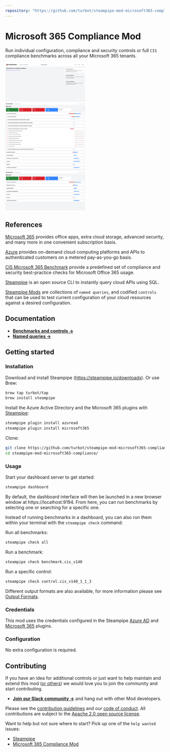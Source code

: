 ```yaml
---
repository: "https://github.com/turbot/steampipe-mod-microsoft365-compliance/"
---
```


# Microsoft 365 Compliance Mod

Run individual configuration, compliance and security controls or full `CIS` compliance benchmarks across all your Microsoft 365 tenants.

<img src="https://raw.githubusercontent.com/turbot/steampipe-mod-microsoft365-compliance/main/docs/microsoft365_compliance_dashboard.png" width="50%" type="thumbnail"/>
<img src="https://raw.githubusercontent.com/turbot/steampipe-mod-microsoft365-compliance/staging/docs/microsoft365_compliance_cis_v140_dashboard.png" width="50%" type="thumbnail"/>
<img src="https://raw.githubusercontent.com/turbot/steampipe-mod-microsoft365-compliance/staging/docs/microsoft365_compliance_cis_v140_terminal.png" width="50%" type="thumbnail"/>

## References

[Microsoft 365](https://www.microsoft.com/microsoft-365) provides office apps, extra cloud storage, advanced security, and many more in one convenient subscription basis.

[Azure](https://azure.microsoft.com) provides on-demand cloud computing platforms and APIs to authenticated customers on a metered pay-as-you-go basis.

[CIS Microsoft 365 Benchmark](https://www.cisecurity.org/benchmark/microsoft_365) provide a predefined set of compliance and security best-practice checks for Microsoft Office 365 usage.

[Steampipe](https://steampipe.io) is an open source CLI to instantly query cloud APIs using SQL.

[Steampipe Mods](https://steampipe.io/docs/reference/mod-resources#mod) are collections of `named queries`, and codified `controls` that can be used to test current configuration of your cloud resources against a desired configuration.

## Documentation

- **[Benchmarks and controls →](https://hub.steampipe.io/mods/turbot/microsoft365_compliance/controls)**
- **[Named queries →](https://hub.steampipe.io/mods/turbot/microsoft365_compliance/queries)**

## Getting started

### Installation

Download and install Steampipe (https://steampipe.io/downloads). Or use Brew:

```sh
brew tap turbot/tap
brew install steampipe
```

Install the Azure Active Directory and the Microsoft 365 plugins with [Steampipe](https://steampipe.io):

```sh
steampipe plugin install azuread
steampipe plugin install microsoft365

```

Clone:

```sh
git clone https://github.com/turbot/steampipe-mod-microsoft365-compliance/.git
cd steampipe-mod-microsoft365-compliance/
```

### Usage

Start your dashboard server to get started:

```sh
steampipe dashboard
```

By default, the dashboard interface will then be launched in a new browser
window at https://localhost:9194. From here, you can run benchmarks by
selecting one or searching for a specific one.

Instead of running benchmarks in a dashboard, you can also run them within your
terminal with the `steampipe check` command:

Run all benchmarks:

```sh
steampipe check all
```

Run a benchmark:

```sh
steampipe check benchmark.cis_v140
```

Run a specific control:

```sh
steampipe check control.cis_v140_1_1_3
```

Different output formats are also available, for more information please see
[Output Formats](https://steampipe.io/docs/reference/cli/check#output-formats).

### Credentials

This mod uses the credentials configured in the Steampipe [Azure AD](https://hub.steampipe.io/plugins/turbot/azuread) and [Microsoft 365](https://hub.steampipe.io/plugins/turbot/microsoft365) plugins.

### Configuration

No extra configuration is required.

## Contributing

If you have an idea for additional controls or just want to help maintain and extend this mod ([or others](https://github.com/topics/steampipe-mod)) we would love you to join the community and start contributing.

- **[Join our Slack community →](https://steampipe.io/community/join)** and hang out with other Mod developers.

Please see the [contribution guidelines](https://github.com/turbot/steampipe/blob/main/CONTRIBUTING.md) and our [code of conduct](https://github.com/turbot/steampipe/blob/main/CODE_OF_CONDUCT.md). All contributions are subject to the [Apache 2.0 open source license](https://github.com/turbot/steampipe-mod-office365-compliance//blob/main/LICENSE).

Want to help but not sure where to start? Pick up one of the `help wanted` issues:

- [Steampipe](https://github.com/turbot/steampipe/labels/help%20wanted)
- [Microsoft 365 Compliance Mod](https://github.com/turbot/steampipe-mod-microsoft365-compliance//labels/help%20wanted)
